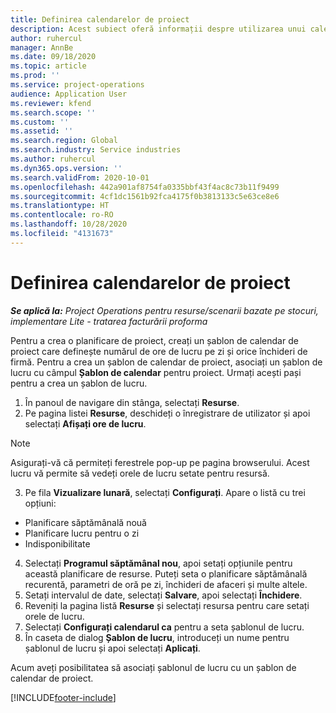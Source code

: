 ```yaml
---
title: Definirea calendarelor de proiect
description: Acest subiect oferă informații despre utilizarea unui calendar de proiect pentru a urmări planificarea proiectului.
author: ruhercul
manager: AnnBe
ms.date: 09/18/2020
ms.topic: article
ms.prod: ''
ms.service: project-operations
audience: Application User
ms.reviewer: kfend
ms.search.scope: ''
ms.custom: ''
ms.assetid: ''
ms.search.region: Global
ms.search.industry: Service industries
ms.author: ruhercul
ms.dyn365.ops.version: ''
ms.search.validFrom: 2020-10-01
ms.openlocfilehash: 442a901af8754fa0335bbf43f4ac8c73b11f9499
ms.sourcegitcommit: 4cf1dc1561b92fca4175f0b3813133c5e63ce8e6
ms.translationtype: HT
ms.contentlocale: ro-RO
ms.lasthandoff: 10/28/2020
ms.locfileid: "4131673"
---
```

# <a name="define-project-calendars"></a>Definirea calendarelor de proiect

_**Se aplică la:** Project Operations pentru resurse/scenarii bazate pe stocuri, implementare Lite - tratarea facturării proforma_

Pentru a crea o planificare de proiect, creați un șablon de calendar de proiect care definește numărul de ore de lucru pe zi și orice închideri de firmă. Pentru a crea un șablon de calendar de proiect, asociați un șablon de lucru cu câmpul **Șablon de calendar** pentru proiect. Urmați acești pași pentru a crea un șablon de lucru.

1. În panoul de navigare din stânga, selectați **Resurse**. 
2. Pe pagina listei **Resurse**, deschideți o înregistrare de utilizator și apoi selectați **Afișați ore de lucru**.

  > [!NOTE]
  > Asigurați-vă că permiteți ferestrele pop-up pe pagina browserului. Acest lucru vă permite să vedeți orele de lucru setate pentru resursă.
  
3. Pe fila **Vizualizare lunară**, selectați **Configurați**. Apare o listă cu trei opțiuni: 

  - Planificare săptămânală nouă
  - Planificare lucru pentru o zi
  - Indisponibilitate

4. Selectați **Programul săptămânal nou**, apoi setați opțiunile pentru această planificare de resurse. Puteți seta o planificare săptămânală recurentă, parametri de oră pe zi, închideri de afaceri și multe altele.
5. Setați intervalul de date, selectați **Salvare**, apoi selectați **Închidere**. 
6. Reveniți la pagina listă **Resurse** și selectați resursa pentru care setați orele de lucru. 
7. Selectați **Configurați calendarul ca** pentru a seta șablonul de lucru. 
8. În caseta de dialog **Șablon de lucru**, introduceți un nume pentru șablonul de lucru și apoi selectați **Aplicați**. 

Acum aveți posibilitatea să asociați șablonul de lucru cu un șablon de calendar de proiect.


[!INCLUDE[footer-include](../includes/footer-banner.md)]